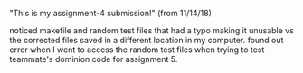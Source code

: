 "This is my assignment-4 submission!" (from 11/14/18)

noticed makefile and random test files that had a typo making it unusable vs the corrected files saved in a different location in my computer. found out error when I went to access the random test files when trying to test teammate's dominion code for assignment 5.
